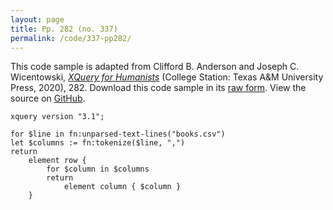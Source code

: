 ```yaml
---
layout: page
title: Pp. 282 (no. 337)
permalink: /code/337-pp282/
---
```


This code sample is adapted from Clifford B. Anderson and Joseph C. Wicentowski, 
[_XQuery for Humanists_](/) (College Station: Texas A&M University Press, 2020), 282. 
Download this code sample in its [raw form](/code/337-pp282/337-pp282.xq).
View the source on [GitHub](https://github.com/coding4humanists/xquery4humanists/blob/master/code/337-pp282/337-pp282.xq).

```xquery
xquery version "3.1";

for $line in fn:unparsed-text-lines("books.csv")
let $columns := fn:tokenize($line, ",")
return
    element row {
        for $column in $columns
        return
            element column { $column }
    }
```  
